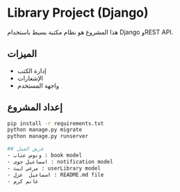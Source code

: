 # Library Project (Django)

هذا المشروع هو نظام مكتبة بسيط باستخدام Django وREST API.

## الميزات
- إدارة الكتب
- الإشعارات
- واجهة المستخدم

## إعداد المشروع

```bash
pip install -r requirements.txt
python manage.py migrate
python manage.py runserver

## فريق العمل
- ونوس عتاب : book model
- اسماعيل جوى : notification model
- مرعي ليث : userLibrary model
- اسماعيل  غزل : README.md file
- غانم كرم 